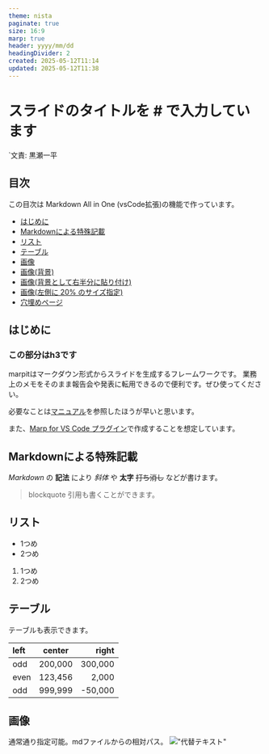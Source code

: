 ```yaml
---
theme: nista
paginate: true
size: 16:9
marp: true
header: yyyy/mm/dd
headingDivider: 2
created: 2025-05-12T11:14
updated: 2025-05-12T11:38
---
```

<!-- 
_class: titlepage
_header: 重要 
-->
# スライドのタイトルを # で入力しています

`文責: 黒瀬一平

<style>
@import url('https://fonts.googleapis.com/css2?family=M+PLUS+1&display=swap');
:root {
  font-family: 'M PLUS 1', sans-serif;
}
</style>
<!--
_class: toc
_footer: "." 
-->
## 目次<!-- omit in toc -->
この目次は Markdown All in One (vsCode拡張)の機能で作っています。
- [はじめに](#はじめに)
- [Markdownによる特殊記載](#markdownによる特殊記載)
- [リスト](#リスト)
- [テーブル](#テーブル)
- [画像](#画像)
- [画像(背景)](#画像背景)
- [画像(背景として右半分に貼り付け)](#画像背景として右半分に貼り付け)
- [画像(左側に 20% のサイズ指定)](#画像左側に-20-のサイズ指定)
- [穴埋めページ](#穴埋めページ)

<style>
@import url('https://fonts.googleapis.com/css2?family=M+PLUS+1&display=swap');
:root {
  font-family: 'M PLUS 1', sans-serif;
}
</style>
<!--
class: normal
footer: "."
-->
## はじめに
### この部分はh3です<!-- omit in toc -->
marpitはマークダウン形式からスライドを生成するフレームワークです。
業務上のメモをそのまま報告会や発表に転用できるので便利です。ぜひ使ってください。

必要なことは[マニュアル](https://marpit.marp.app/)を参照したほうが早いと思います。

また、[Marp for VS Code プラグイン](https://marketplace.visualstudio.com/items?itemName=marp-team.marp-vscode)で作成することを想定しています。

## Markdownによる特殊記載

_Markdown_ の __記法__ により *斜体* や **太字** ~~打ち消し~~ などが書けます。

> blockquote
> 引用も書くことができます。

## リスト

- 1つめ
- 2つめ
1. 1つめ
2. 2つめ

## テーブル

テーブルも表示できます。

| left | center  |   right |
| :--- | :-----: | ------: |
| odd  | 200,000 | 300,000 |
| even | 123,456 |   2,000 |
| odd  | 999,999 | -50,000 |

## 画像

通常通り指定可能。mdファイルからの相対パス。
!["代替テキスト"](./images/image.jpg)